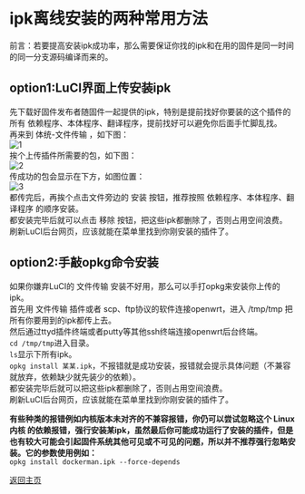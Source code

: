 # ipk离线安装的两种常用方法        
前言：若要提高安装ipk成功率，那么需要保证你找的ipk和在用的固件是同一时间的同一分支源码编译而来的。        

## option1:LuCI界面上传安装ipk     
先下载好固件发布者随固件一起提供的ipk，特别是提前找好你要装的这个插件的所有 依赖程序、本体程序、翻译程序，提前找好可以避免你后面手忙脚乱找。         
再来到 体统-文件传输 ，如下图：    
![1](https://user-images.githubusercontent.com/73426989/160287505-002da8a8-e5e5-4143-a3a6-0a5e96747820.png)        
挨个上传插件所需要的包，如下图：       
![2](https://user-images.githubusercontent.com/73426989/160287717-cea33e22-7faf-47c2-a84b-e7457ca19790.png)        
传成功的包会显示在下方，如图位置：         
![3](https://user-images.githubusercontent.com/73426989/160287754-599f0a15-9709-4f97-be8f-37dac1c61d74.png)           
都传完后，再挨个点击文件旁边的 安装 按钮，推荐按照  依赖程序、本体程序、翻译程序 的顺序安装。        
都安装完毕后就可以点击 移除 按钮，把这些ipk都删除了，否则占用空间浪费。  
刷新LuCI后台网页，应该就能在菜单里找到你刚安装的插件了。          

## option2:手敲opkg命令安装         
如果你嫌弃LuCI的 文件传输 安装不好用，那么可以手打opkg来安装你上传的ipk。             
首先用 文件传输 插件或者 scp、ftp协议的软件连接openwrt，进入 /tmp/tmp 把所有你要用到的ipk都传上去。            
然后通过ttyd插件终端或者putty等其他ssh终端连接openwrt后台终端。           
`cd /tmp/tmp`进入目录。    
`ls`显示下所有ipk。      
`opkg install 某某.ipk`，不报错就是成功安装，报错就会提示具体问题（不兼容就放弃，依赖缺少就先装少的依赖）。        
都安装完毕后就可以把这些ipk都删除了，否则占用空间浪费。                  
刷新LuCI后台网页，应该就能在菜单里找到你刚安装的插件了。        

**有些种类的报错例如内核版本未对齐的不兼容报错，你仍可以尝试忽略这个 Linux内核 的依赖报错，强行安装某ipk，虽然最后你可能成功运行了安装的插件，但是也有较大可能会引起固件系统其他可见或不可见的问题，所以并不推荐强行忽略安装。它的参数使用例如：**        
`opkg install dockerman.ipk --force-depends`



[返回主页](./README.md)    
